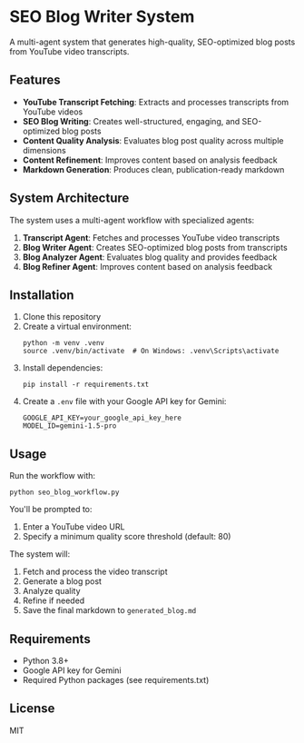 # SEO Blog Writer System

A multi-agent system that generates high-quality, SEO-optimized blog posts from YouTube video transcripts.

## Features

- **YouTube Transcript Fetching**: Extracts and processes transcripts from YouTube videos
- **SEO Blog Writing**: Creates well-structured, engaging, and SEO-optimized blog posts
- **Content Quality Analysis**: Evaluates blog post quality across multiple dimensions
- **Content Refinement**: Improves content based on analysis feedback
- **Markdown Generation**: Produces clean, publication-ready markdown

## System Architecture

The system uses a multi-agent workflow with specialized agents:

1. **Transcript Agent**: Fetches and processes YouTube video transcripts
2. **Blog Writer Agent**: Creates SEO-optimized blog posts from transcripts
3. **Blog Analyzer Agent**: Evaluates blog quality and provides feedback
4. **Blog Refiner Agent**: Improves content based on analysis feedback

## Installation

1. Clone this repository
2. Create a virtual environment:
   ```
   python -m venv .venv
   source .venv/bin/activate  # On Windows: .venv\Scripts\activate
   ```
3. Install dependencies:
   ```
   pip install -r requirements.txt
   ```
4. Create a `.env` file with your Google API key for Gemini:
   ```
   GOOGLE_API_KEY=your_google_api_key_here
   MODEL_ID=gemini-1.5-pro
   ```

## Usage

Run the workflow with:

```
python seo_blog_workflow.py
```

You'll be prompted to:
1. Enter a YouTube video URL
2. Specify a minimum quality score threshold (default: 80)

The system will:
1. Fetch and process the video transcript
2. Generate a blog post
3. Analyze quality
4. Refine if needed
5. Save the final markdown to `generated_blog.md`

## Requirements

- Python 3.8+
- Google API key for Gemini
- Required Python packages (see requirements.txt)

## License

MIT
